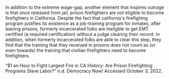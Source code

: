 In addition to the extreme wage-gap, another element that inspires outrage  is that once released from jail, prison firefighters are not eligible to become firefighters in California. Despite the fact that california's firefighing program justifies its existence as a job-training program for inmates,  after leaving prisons, formerly incarcerated folks are ineligble to get EMT certified (a required certification) without a judge clearing their record. In addition, when formerly incarcerated folks are able to clear this step, they find that the training that they received in prisons does not count as (or even towards) the training that civilian firefighters need to become firefighters. 

 “$1 an Hour to Fight Largest Fire in CA History: Are Prison Firefighting Programs Slave Labor?” n.d. Democracy Now! Accessed October 3, 2022. 

